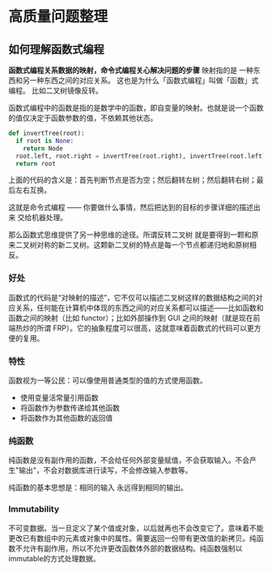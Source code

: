 # 高质量问题整理

## 如何理解函数式编程


**函数式编程关系数据的映射，命令式编程关心解决问题的步骤** 映射指的是 一种东西和另一种东西之间的对应关系。 这也是为什么「函数式编程」叫做「函数」式编程。 比如二叉树镜像反转。

函数式编程中的函数是指的是数学中的函数，即自变量的映射。也就是说一个函数的值仅决定于函数参数的值，不依赖其他状态。

```python
def invertTree(root):
  if root is None:
    return Node
  root.left, root.right = invertTree(root.right), invertTree(root.left)
  return root
```
上面的代码的含义是：首先判断节点是否为空；然后翻转左树；然后翻转右树；最后左右互换。

这就是命令式编程 —— 你要做什么事情，然后把达到的目标的步骤详细的描述出来 交给机器处理。

那么函数式思维提供了另一种思维的途径。所谓反转二叉树 就是要得到一颗和原来二叉树对称的新二叉树。这颗新二叉树的特点是每一个节点都递归地和原树相反。

### 好处
函数式的代码是“对映射的描述”，它不仅可以描述二叉树这样的数据结构之间的对应关系，任何能在计算机中体现的东西之间的对应关系都可以描述——比如函数和函数之间的映射（比如 functor）；比如外部操作到 GUI 之间的映射（就是现在前端热炒的所谓 FRP）。它的抽象程度可以很高，这就意味着函数式的代码可以更方便的复用。

### 特性

函数视为一等公民：可以像使用普通类型的值的方式使用函数。

* 使用变量活常量引用函数
* 将函数作为参数传递给其他函数
* 将函数作为其他函数的返回值

### 纯函数

纯函数是没有副作用的函数，不会给任何外部变量赋值，不会获取输入。不会产生"输出"，不会对数据库进行读写，不会修改输入参数等。

纯函数的基本思想是：相同的输入 永远得到相同的输出。


### Immutability
不可变数据。当一旦定义了某个值或对象，以后就再也不会改变它了。意味着不能更改已有数组中的元素或对象中的属性。需要返回一份带有更改值的新拷贝。纯函数不允许有副作用，所以不允许更改函数体外部的数据结构。纯函数强制以immutable的方式处理数据。




